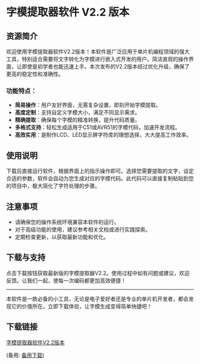 # 字模提取器软件 V2.2 版本

## 资源简介

欢迎使用字模提取器软件V2.2版本！本软件是广泛应用于单片机编程领域的强大工具，特别适合需要将文字转化为字模进行嵌入式开发的用户。简洁直观的操作界面，让即使是初学者也能迅速上手。本次发布的V2.2版本经过优化升级，确保了更高的稳定性和准确性。

### 功能特点：
- **简易操作**：用户友好界面，无需复杂设置，即刻开始字模提取。
- **高度定制**：支持自定义字模大小，满足不同显示需求。
- **精确提取**：确保每个字模的精准转换，提升代码质量。
- **多格式支持**：轻松生成适用于C51或AVR51的字模代码，加速开发流程。
- **高效实用**：是制作LCD、LED显示屏字符库的理想选择，大大提高工作效率。

## 使用说明

下载后直接运行软件，根据界面上的指示操作即可。选择您需要提取的文字，设定合适的参数，软件会自动为您生成对应的字模代码。此代码可以直接复制粘贴到您的项目中，极大简化了字符处理的步骤。

## 注意事项

- 请确保您的操作系统环境兼容本软件的运行。
- 对于高级功能的使用，建议参考相关文档或进行实践探索。
- 定期检查更新，以获取最新功能和优化。

## 下载与支持

点击下载按钮获取最新版的字模提取器V2.2。使用过程中如有问题或建议，欢迎反馈。让我们一起，使每一次编码都更加高效便捷！

---

本软件是一款必备的小工具，无论是电子爱好者还是专业的单片机开发者，都会发现它的价值所在。立即下载体验，让字模生成变得简单快捷吧！

## 下载链接
[字模提取器软件V2.2版本](https://pan.quark.cn/s/4b9890dc53c3) 

(备用: [备用下载](https://pan.baidu.com/s/1mdviv0MB0KmN-BahSvZNeA?pwd=tp59))
